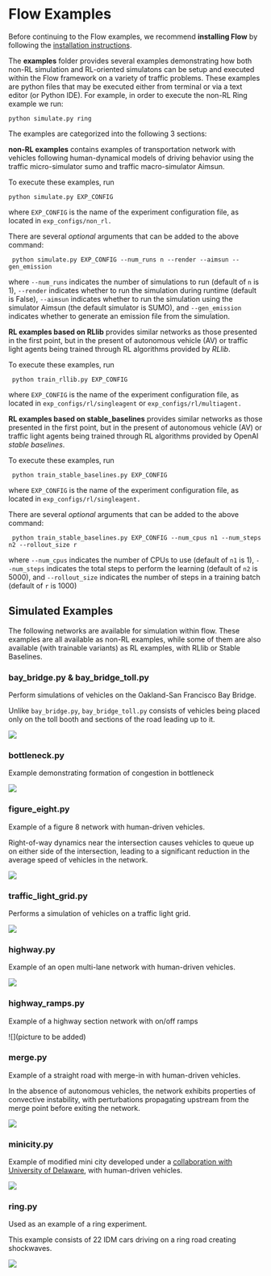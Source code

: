 # Flow Examples

Before continuing to the Flow examples, we recommend **installing Flow** by 
following the [installation instructions](
https://flow.readthedocs.io/en/latest/flow_setup.html).

The **examples** folder provides several examples demonstrating how 
both non-RL simulation and RL-oriented simulatons can be setup and executed 
within the Flow framework on a variety of traffic problems. These examples are 
python files that may be executed either from terminal or via a text editor (or 
Python IDE). For example, in order to execute the non-RL Ring example we run:

```shell
python simulate.py ring
```

The examples are categorized into the following 3 sections:

**non-RL examples** contains examples of transportation network with vehicles
following human-dynamical models of driving behavior using the traffic 
micro-simulator sumo and traffic macro-simulator Aimsun.

To execute these examples, run

```shell
python simulate.py EXP_CONFIG 
```
where `EXP_CONFIG` is the name of the experiment configuration file, as located in 
`exp_configs/non_rl.`

There are several *optional* arguments that can be added to the above command:

```shell
 python simulate.py EXP_CONFIG --num_runs n --render --aimsun --gen_emission
```
where `--num_runs` indicates the number of simulations to run (default of `n` is 1), `--render` indicates whether to run the simulation during runtime (default is False), `--aimsun` indicates whether to run the simulation using the simulator Aimsun (the default simulator is SUMO), and `--gen_emission` indicates whether to generate an emission file from the simulation.

**RL examples based on RLlib** provides similar networks as those presented in 
the first point, but in the present of autonomous vehicle (AV) or traffic light agents 
being trained through RL algorithms provided by *RLlib*.

To execute these examples, run

```shell
 python train_rllib.py EXP_CONFIG
```
where `EXP_CONFIG` is the name of the experiment configuration file, as located in 
`exp_configs/rl/singleagent` or  `exp_configs/rl/multiagent.`


**RL examples based on stable_baselines** provides similar networks as those 
presented in the first point, but in the present of autonomous vehicle (AV) or traffic 
light agents being trained through RL algorithms provided by OpenAI *stable 
baselines*.

To execute these examples, run

```shell
 python train_stable_baselines.py EXP_CONFIG
```
where `EXP_CONFIG` is the name of the experiment configuration file, as located in 
`exp_configs/rl/singleagent.`

There are several *optional* arguments that can be added to the above command:

```shell
 python train_stable_baselines.py EXP_CONFIG --num_cpus n1 --num_steps n2 --rollout_size r
```
where `--num_cpus` indicates the number of CPUs to use (default of `n1` is 1), `--num_steps` indicates the total steps to perform the learning (default of `n2` is 5000), and `--rollout_size` indicates the number of steps in a training batch (default of `r` is 1000)

## Simulated Examples

The following networks are available for simulation within flow. These examples are 
all available as non-RL examples, while some of them are also available (with 
trainable variants) as RL examples, with RLlib or Stable Baselines.


### bay_bridge.py \& bay_bridge_toll.py

Perform simulations of vehicles on the Oakland-San Francisco Bay Bridge.

Unlike `bay_bridge.py`, `bay_bridge_toll.py` consists of vehicles being placed 
only on the toll booth and sections of the road leading up to it.

![](https://raw.githubusercontent.com/flow-project/flow/master/docs/img/bay_bridge.gif)

### bottleneck.py

Example demonstrating formation of congestion in bottleneck

![](https://raw.githubusercontent.com/flow-project/flow/master/docs/img/bottlenecks.gif)

### figure_eight.py

Example of a figure 8 network with human-driven vehicles.

Right-of-way dynamics near the intersection causes vehicles to queue up on
either side of the intersection, leading to a significant reduction in the
average speed of vehicles in the network.

![](https://raw.githubusercontent.com/flow-project/flow/master/docs/img/figure_eight.gif)

### traffic_light_grid.py

Performs a simulation of vehicles on a traffic light grid.

![](https://raw.githubusercontent.com/flow-project/flow/master/docs/img/grid.gif)

### highway.py

Example of an open multi-lane network with human-driven vehicles.

![](https://raw.githubusercontent.com/flow-project/flow/master/docs/img/highway.gif)

### highway_ramps.py

Example of a highway section network with on/off ramps

![](picture to be added)

### merge.py

Example of a straight road with merge-in with human-driven vehicles.

In the absence of autonomous vehicles, the network exhibits properties of
convective instability, with perturbations propagating upstream from the merge
point before exiting the network.

![](https://raw.githubusercontent.com/flow-project/flow/master/docs/img/merge.gif)

### minicity.py

Example of modified mini city developed under a 
[collaboration with University of Delaware](https://sites.google.com/view/iccps-policy-transfer),
with human-driven vehicles.

![](https://raw.githubusercontent.com/flow-project/flow/master/docs/img/minicity.gif)

### ring.py

Used as an example of a ring experiment.

This example consists of 22 IDM cars driving on a ring road creating shockwaves.

![](https://raw.githubusercontent.com/flow-project/flow/master/docs/img/sugiyama.gif)
